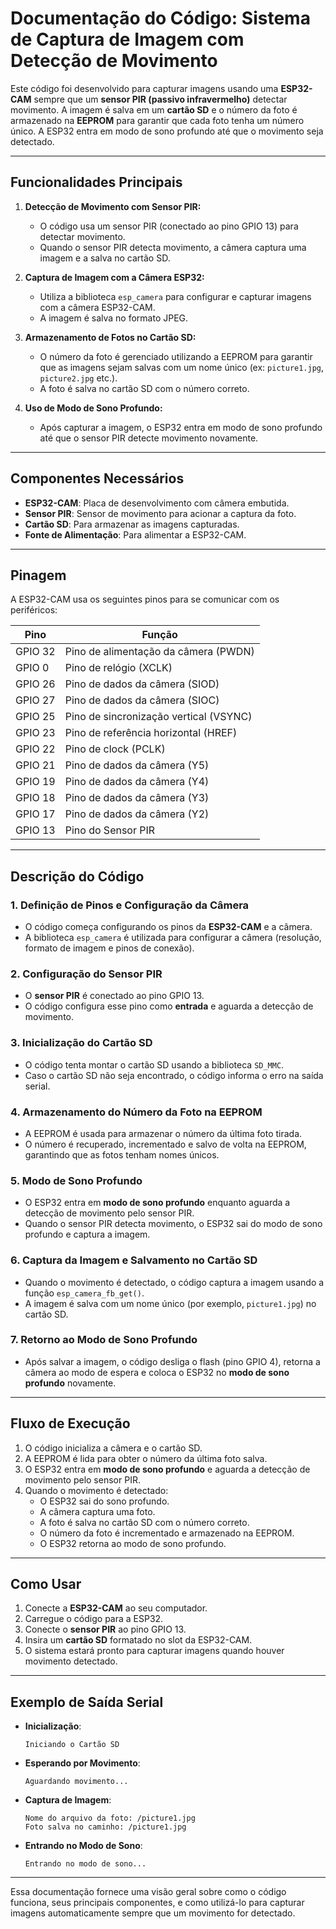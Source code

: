 # Documentação do Código: Sistema de Captura de Imagem com Detecção de Movimento

Este código foi desenvolvido para capturar imagens usando uma **ESP32-CAM** sempre que um **sensor PIR (passivo infravermelho)** detectar movimento. A imagem é salva em um **cartão SD** e o número da foto é armazenado na **EEPROM** para garantir que cada foto tenha um número único. A ESP32 entra em modo de sono profundo até que o movimento seja detectado.

---

## **Funcionalidades Principais**

1. **Detecção de Movimento com Sensor PIR:**
   - O código usa um sensor PIR (conectado ao pino GPIO 13) para detectar movimento.
   - Quando o sensor PIR detecta movimento, a câmera captura uma imagem e a salva no cartão SD.
   
2. **Captura de Imagem com a Câmera ESP32:**
   - Utiliza a biblioteca `esp_camera` para configurar e capturar imagens com a câmera ESP32-CAM.
   - A imagem é salva no formato JPEG.

3. **Armazenamento de Fotos no Cartão SD:**
   - O número da foto é gerenciado utilizando a EEPROM para garantir que as imagens sejam salvas com um nome único (ex: `picture1.jpg`, `picture2.jpg` etc.).
   - A foto é salva no cartão SD com o número correto.

4. **Uso de Modo de Sono Profundo:**
   - Após capturar a imagem, o ESP32 entra em modo de sono profundo até que o sensor PIR detecte movimento novamente.

---

## **Componentes Necessários**

- **ESP32-CAM**: Placa de desenvolvimento com câmera embutida.
- **Sensor PIR**: Sensor de movimento para acionar a captura da foto.
- **Cartão SD**: Para armazenar as imagens capturadas.
- **Fonte de Alimentação**: Para alimentar a ESP32-CAM.

---

## **Pinagem**

A ESP32-CAM usa os seguintes pinos para se comunicar com os periféricos:

| Pino           | Função                    |
|----------------|---------------------------|
| GPIO 32        | Pino de alimentação da câmera (PWDN) |
| GPIO 0         | Pino de relógio (XCLK)     |
| GPIO 26        | Pino de dados da câmera (SIOD) |
| GPIO 27        | Pino de dados da câmera (SIOC) |
| GPIO 25        | Pino de sincronização vertical (VSYNC) |
| GPIO 23        | Pino de referência horizontal (HREF) |
| GPIO 22        | Pino de clock (PCLK)       |
| GPIO 21        | Pino de dados da câmera (Y5) |
| GPIO 19        | Pino de dados da câmera (Y4) |
| GPIO 18        | Pino de dados da câmera (Y3) |
| GPIO 17        | Pino de dados da câmera (Y2) |
| GPIO 13        | Pino do Sensor PIR         |

---

## **Descrição do Código**

### **1. Definição de Pinos e Configuração da Câmera**

- O código começa configurando os pinos da **ESP32-CAM** e a câmera.
- A biblioteca `esp_camera` é utilizada para configurar a câmera (resolução, formato de imagem e pinos de conexão).

### **2. Configuração do Sensor PIR**

- O **sensor PIR** é conectado ao pino GPIO 13.
- O código configura esse pino como **entrada** e aguarda a detecção de movimento.

### **3. Inicialização do Cartão SD**

- O código tenta montar o cartão SD usando a biblioteca `SD_MMC`.
- Caso o cartão SD não seja encontrado, o código informa o erro na saída serial.

### **4. Armazenamento do Número da Foto na EEPROM**

- A EEPROM é usada para armazenar o número da última foto tirada. 
- O número é recuperado, incrementado e salvo de volta na EEPROM, garantindo que as fotos tenham nomes únicos.

### **5. Modo de Sono Profundo**

- O ESP32 entra em **modo de sono profundo** enquanto aguarda a detecção de movimento pelo sensor PIR.
- Quando o sensor PIR detecta movimento, o ESP32 sai do modo de sono profundo e captura a imagem.

### **6. Captura da Imagem e Salvamento no Cartão SD**

- Quando o movimento é detectado, o código captura a imagem usando a função `esp_camera_fb_get()`.
- A imagem é salva com um nome único (por exemplo, `picture1.jpg`) no cartão SD.

### **7. Retorno ao Modo de Sono Profundo**

- Após salvar a imagem, o código desliga o flash (pino GPIO 4), retorna a câmera ao modo de espera e coloca o ESP32 no **modo de sono profundo** novamente.

---

## **Fluxo de Execução**

1. O código inicializa a câmera e o cartão SD.
2. A EEPROM é lida para obter o número da última foto salva.
3. O ESP32 entra em **modo de sono profundo** e aguarda a detecção de movimento pelo sensor PIR.
4. Quando o movimento é detectado:
   - O ESP32 sai do sono profundo.
   - A câmera captura uma foto.
   - A foto é salva no cartão SD com o número correto.
   - O número da foto é incrementado e armazenado na EEPROM.
   - O ESP32 retorna ao modo de sono profundo.

---


## **Como Usar**

1. Conecte a **ESP32-CAM** ao seu computador.
2. Carregue o código para a ESP32.
3. Conecte o **sensor PIR** ao pino GPIO 13.
4. Insira um **cartão SD** formatado no slot da ESP32-CAM.
5. O sistema estará pronto para capturar imagens quando houver movimento detectado.

---

## **Exemplo de Saída Serial**

- **Inicialização**:
  ```
  Iniciando o Cartão SD
  ```

- **Esperando por Movimento**:
  ```
  Aguardando movimento...
  ```

- **Captura de Imagem**:
  ```
  Nome do arquivo da foto: /picture1.jpg
  Foto salva no caminho: /picture1.jpg
  ```

- **Entrando no Modo de Sono**:
  ```
  Entrando no modo de sono...
  ```

---

Essa documentação fornece uma visão geral sobre como o código funciona, seus principais componentes, e como utilizá-lo para capturar imagens automaticamente sempre que um movimento for detectado.
